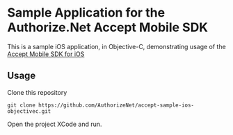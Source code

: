 
# Sample Application for the Authorize.Net Accept Mobile SDK

This is a sample iOS application, in Objective-C, demonstrating usage of the [Accept Mobile SDK for iOS](https://github.com/AuthorizeNet/accept-sdk-ios) 

## Usage

Clone this repository
````
git clone https://github.com/AuthorizeNet/accept-sample-ios-objectivec.git
````

Open the project XCode and run.  
  


